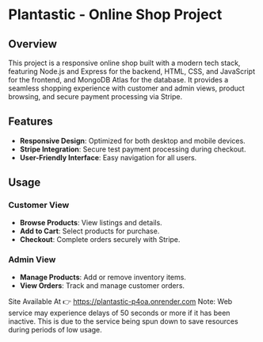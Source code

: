 # Plantastic - Online Shop Project

## Overview
This project is a responsive online shop built with a modern tech stack, featuring Node.js and Express for the backend, HTML, CSS, and JavaScript for the frontend, and MongoDB Atlas for the database. It provides a seamless shopping experience with customer and admin views, product browsing, and secure payment processing via Stripe.

## Features

- **Responsive Design**: Optimized for both desktop and mobile devices.
- **Stripe Integration**: Secure test payment processing during checkout.
- **User-Friendly Interface**: Easy navigation for all users.

## Usage

### Customer View
- **Browse Products**: View listings and details.
- **Add to Cart**: Select products for purchase.
- **Checkout**: Complete orders securely with Stripe.

### Admin View
- **Manage Products**: Add or remove inventory items.
- **View Orders**: Track and manage customer orders.

Site Available At 👉 https://plantastic-p4oa.onrender.com
Note: Web service may experience delays of 50 seconds or more if it has been inactive. This is due to the service being spun down to save resources during periods of low usage.
